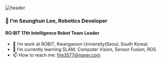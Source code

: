 ![header](https://capsule-render.vercel.app/api?type=venom&color=auto&height=150&section=header&text=Seunghun%20Lee's%20Github&fontSize=70)

### 👋 I'm Seunghun Lee, Robotics Developer

#### RO:BIT 17th Intelligence Robot Team Leader

- 🔭 I’m work at ROBIT, Kwangwoon University(Seoul, South Korea)
- 🌱 I’m currently learning SLAM, Computer Vision, Sensor Fusion, ROS
- 📫 How to reach me: fire3577@naver.com
